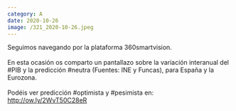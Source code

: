 ```yaml
--- 
category: A 
date: 2020-10-26 
image: /321_2020-10-26.jpeg 
--- 
```


Seguimos navegando por la plataforma 360smartvision. <br><br>En esta ocasión os comparto un pantallazo sobre la variación interanual del #PIB y la predicción #neutra (Fuentes: INE y Funcas), para España y la Eurozona.<br><br>Podéis ver predicción #optimista y #pesimista en: <br>http://ow.ly/2WvT50C28eR